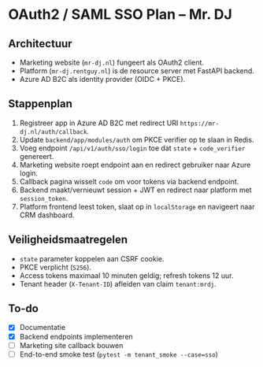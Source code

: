 # OAuth2 / SAML SSO Plan – Mr. DJ

## Architectuur
- Marketing website (`mr-dj.nl`) fungeert als OAuth2 client.
- Platform (`mr-dj.rentguy.nl`) is de resource server met FastAPI backend.
- Azure AD B2C als identity provider (OIDC + PKCE).

## Stappenplan
1. Registreer app in Azure AD B2C met redirect URI `https://mr-dj.nl/auth/callback`.
2. Update `backend/app/modules/auth` om PKCE verifier op te slaan in Redis.
3. Voeg endpoint `/api/v1/auth/sso/login` toe dat `state` + `code_verifier` genereert.
4. Marketing website roept endpoint aan en redirect gebruiker naar Azure login.
5. Callback pagina wisselt `code` om voor tokens via backend endpoint.
6. Backend maakt/vernieuwt session + JWT en redirect naar platform met `session_token`.
7. Platform frontend leest token, slaat op in `localStorage` en navigeert naar CRM dashboard.

## Veiligheidsmaatregelen
- `state` parameter koppelen aan CSRF cookie.
- PKCE verplicht (`S256`).
- Access tokens maximaal 10 minuten geldig; refresh tokens 12 uur.
- Tenant header (`X-Tenant-ID`) afleiden van claim `tenant:mrdj`.

## To-do
- [x] Documentatie
- [x] Backend endpoints implementeren
- [ ] Marketing site callback bouwen
- [ ] End-to-end smoke test (`pytest -m tenant_smoke --case=sso`)
